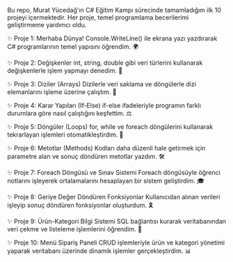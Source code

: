 Bu repo, Murat Yücedağ'ın C# Eğitim Kampı sürecinde tamamladığım ilk 10 projeyi içermektedir. Her proje, temel programlama becerilerimi geliştirmeme yardımcı oldu.

✨ Proje 1: Merhaba Dünya!
Console.WriteLine() ile ekrana yazı yazdırarak C# programlarının temel yapısını öğrendim. 🌍

✨ Proje 2: Değişkenler
int, string, double gibi veri türlerini kullanarak değişkenlerle işlem yapmayı denedim. 🔢

✨ Proje 3: Diziler (Arrays)
Dizilerle veri saklama ve döngülerle dizi elemanlarını işleme üzerine çalıştım. 🧩

✨ Proje 4: Karar Yapıları (If-Else)
if-else ifadeleriyle programın farklı durumlara göre nasıl çalıştığını keşfettim. ⚖️

✨ Proje 5: Döngüler (Loops)
for, while ve foreach döngülerini kullanarak tekrarlayan işlemleri otomatikleştirdim. 🔄

✨ Proje 6: Metotlar (Methods)
Kodları daha düzenli hale getirmek için parametre alan ve sonuç döndüren metotlar yazdım. 🛠️

✨ Proje 7: Foreach Döngüsü ve Sınav Sistemi
Foreach döngüsüyle öğrenci notlarını işleyerek ortalamalarını hesaplayan bir sistem geliştirdim. 🎓

✨ Proje 8: Geriye Değer Döndüren Fonksiyonlar
Kullanıcıdan alınan verileri işleyip sonuç döndüren fonksiyonlar oluşturdum. 🎗️

✨ Proje 9: Ürün-Kategori Bilgi Sistemi
SQL bağlantısı kurarak veritabanından veri çekme ve listeleme işlemlerini öğrendim. 💾

✨ Proje 10: Menü Sipariş Paneli
CRUD işlemleriyle ürün ve kategori yönetimi yaparak veritabanı üzerinde dinamik işlemler gerçekleştirdim. 📊
